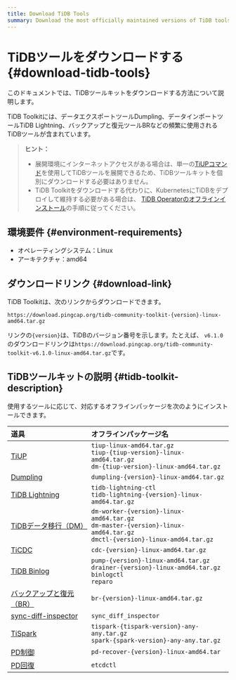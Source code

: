 ```yaml
---
title: Download TiDB Tools
summary: Download the most officially maintained versions of TiDB tools.
---
```


# TiDBツールをダウンロードする {#download-tidb-tools}

このドキュメントでは、TiDBツールキットをダウンロードする方法について説明します。

TiDB Toolkitには、データエクスポートツールDumpling、データインポートツールTiDB Lightning、バックアップと復元ツールBRなどの頻繁に使用されるTiDBツールが含まれています。

> **ヒント：**
>
> -   展開環境にインターネットアクセスがある場合は、単一の[TiUPコマンド](/tiup/tiup-component-management.md)を使用してTiDBツールを展開できるため、TiDBツールキットを個別にダウンロードする必要はありません。
> -   TiDB Toolkitをダウンロードする代わりに、KubernetesにTiDBをデプロイして維持する必要がある場合は、 [TiDB Operatorのオフラインインストール](https://docs.pingcap.com/tidb-in-kubernetes/stable/deploy-tidb-operator#offline-installation)の手順に従ってください。

## 環境要件 {#environment-requirements}

-   オペレーティングシステム：Linux
-   アーキテクチャ：amd64

## ダウンロードリンク {#download-link}

TiDB Toolkitは、次のリンクからダウンロードできます。

```
https://download.pingcap.org/tidb-community-toolkit-{version}-linux-amd64.tar.gz
```

リンクの`{version}`は、TiDBのバージョン番号を示します。たとえば、 `v6.1.0`のダウンロードリンクは`https://download.pingcap.org/tidb-community-toolkit-v6.1.0-linux-amd64.tar.gz`です。

## TiDBツールキットの説明 {#tidb-toolkit-description}

使用するツールに応じて、対応するオフラインパッケージを次のようにインストールできます。

| 道具                                                                          | オフラインパッケージ名                                                                                                                      |
| :-------------------------------------------------------------------------- | :------------------------------------------------------------------------------------------------------------------------------- |
| [TiUP](/tiup/tiup-overview.md)                                              | `tiup-linux-amd64.tar.gz` <br/>`tiup-{tiup-version}-linux-amd64.tar.gz` <br/>`dm-{tiup-version}-linux-amd64.tar.gz`              |
| [Dumpling](/dumpling-overview.md)                                           | `dumpling-{version}-linux-amd64.tar.gz`                                                                                          |
| [TiDB Lightning](/tidb-lightning/tidb-lightning-overview.md)                | `tidb-lightning-ctl` <br/>`tidb-lightning-{version}-linux-amd64.tar.gz`                                                          |
| [TiDBデータ移行（DM）](/dm/dm-overview.md)                                         | `dm-worker-{version}-linux-amd64.tar.gz` <br/>`dm-master-{version}-linux-amd64.tar.gz` <br/>`dmctl-{version}-linux-amd64.tar.gz` |
| [TiCDC](/ticdc/ticdc-overview.md)                                           | `cdc-{version}-linux-amd64.tar.gz`                                                                                               |
| [TiDB Binlog](/tidb-binlog/tidb-binlog-overview.md)                         | `pump-{version}-linux-amd64.tar.gz` <br/>`drainer-{version}-linux-amd64.tar.gz` <br/>`binlogctl` <br/>`reparo`                   |
| [バックアップと復元（BR）](/br/backup-and-restore-tool.md)                             | `br-{version}-linux-amd64.tar.gz`                                                                                                |
| [sync-diff-inspector](/sync-diff-inspector/sync-diff-inspector-overview.md) | `sync_diff_inspector`                                                                                                            |
| [TiSpark](/tispark-overview.md)                                             | `tispark-{tispark-version}-any-any.tar.gz` <br/>`spark-{spark-version}-any-any.tar.gz`                                           |
| [PD制御](/pd-control.md)                                                      | `pd-recover-{version}-linux-amd64.tar`                                                                                           |
| [PD回復](/pd-recover.md)                                                      | `etcdctl`                                                                                                                        |
